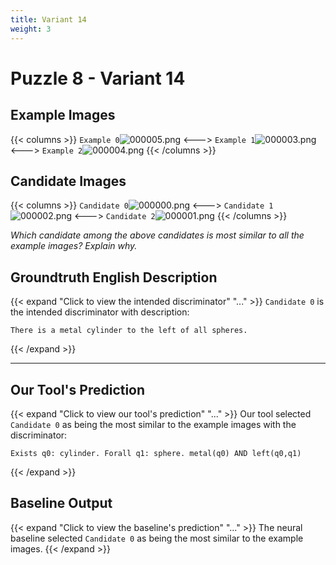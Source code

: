 ```yaml
---
title: Variant 14
weight: 3
---
```


# Puzzle 8 - Variant 14

## Example Images
{{< columns >}}
`Example 0`![000005.png](/clevr-variants/train/fovariant-14/render/images/CLEVR_val_000005.png)
<--->
`Example 1`![000003.png](/clevr-variants/train/fovariant-14/render/images/CLEVR_val_000003.png)
<--->
`Example 2`![000004.png](/clevr-variants/train/fovariant-14/render/images/CLEVR_val_000004.png)
{{< /columns >}}

## Candidate Images
{{< columns >}}
`Candidate 0`![000000.png](/clevr-variants/train/fovariant-14/render/images/CLEVR_val_000000.png)
<--->
`Candidate 1`![000002.png](/clevr-variants/train/fovariant-14/render/images/CLEVR_val_000002.png)
<--->
`Candidate 2`![000001.png](/clevr-variants/train/fovariant-14/render/images/CLEVR_val_000001.png)
{{< /columns >}}

*Which candidate among the above candidates is most similar to all the example images? Explain why.*

## Groundtruth English Description

{{< expand "Click to view the intended discriminator" "..." >}}
`Candidate 0` is the intended discriminator with description:
```plaintext 
There is a metal cylinder to the left of all spheres.
```
{{< /expand >}}

---



## Our Tool's Prediction

{{< expand "Click to view our tool's prediction" "..." >}}
Our tool selected `Candidate 0` as being the most similar to the example images with the discriminator:
```plaintext
Exists q0: cylinder. Forall q1: sphere. metal(q0) AND left(q0,q1)
```
{{< /expand >}}



## Baseline Output

{{< expand "Click to view the baseline's prediction" "..." >}}
The neural baseline selected `Candidate 0` as being the most similar to the example images.
{{< /expand >}}

